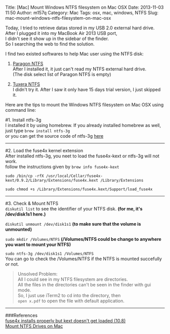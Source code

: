 Title: [Mac] Mount Windows NTFS filesystem on Mac OSX 
Date: 2013-11-03 11:50
Author: m157q
Category: Mac
Tags: osx, mac, windows, NTFS
Slug: mac-mount-windows-ntfs-filesystem-on-mac-osx

Today, I tried to retrieve datas stored in my USB 2.0 external hard drive.  
After I plugged it into my MacBook Air 2013 USB port,   
I didn't see it show up in the sidebar of the finder.  
So I searching the web to find the solution.  
  
I find two existed softwares to help Mac user using the NTFS disk:  
  
1. [Paragon NTFS](http://www.paragon-software.com/home/ntfs-mac/)    
    After I installed it, it just can't read my NTFS external hard drive.  
    (The disk select list of Paragon NTFS is empty)  
      
2. [Tuxera NTFS](http://www.tuxera.com/products/tuxera-ntfs-for-mac/)    
    I didn't try it. After I saw it only have 15 days trial version, I just skipped it.    
    
Here are the tips to mount the Windows NTFS filesystem on Mac OSX using command line:  
    
<!--more-->  
  
  
#1. Install ntfs-3g  
I installed it by using homebrew. If you already installed homebrew as well,   
just type `brew install ntfs-3g`  
or you can get the source code of ntfs-3g [here](http://macntfs-3g.blogspot.tw/)  
  
---  
  
#2. Load the fuse4x kernel extension  
After installed ntfs-3g, you neet to load the fuse4x-kext or ntfs-3g will not work.  
follow the instructions given by `brew info fuse4x-kext`  
  
`sudo /bin/cp -rfX /usr/local/Cellar/fuse4x-kext/0.9.2/Library/Extensions/fuse4x.kext /Library/Extensions`  
  
`sudo chmod +s /Library/Extensions/fuse4x.kext/Support/load_fuse4x`  
  
---  
  
#3. Check & Mount NTFS  
`diskutil list` to see the identifier of your NTFS disk. **(for me, it's /dev/disk1s1 here.)**  
   
`diskutil unmount /dev/disk1s1` **(to make sure that the volume is unmounted)**  
   
`sudo mkdir /Volumes/NTFS` **(/Volumes/NTFS could be change to anywhere you want to mount your NTFS)**  
  
`sudo ntfs-3g /dev/disk1s1 /Volumes/NTFS`  
You can go to check the /Volumes/NTFS if the NTFS is mounted succefully or not.  
  
> Unsolved Problem:  
> All I could see in my NTFS filesystem are directories.  
> All the files in the directories can't be seen in the finder with gui mode.  
> So, I just use iTerm2 to cd into the directory, then  
> `open x.pdf` to open the file with default application.  
    
---  
    
###References  
[fuse4x installs properly but kext doesn't get loaded (10.8)](https://github.com/mxcl/homebrew/issues/13647)  
[Mount NTFS Drives on Mac](http://blog.taylormcgann.com/2012/07/19/mount-ntfs-drives-on-mac/)  